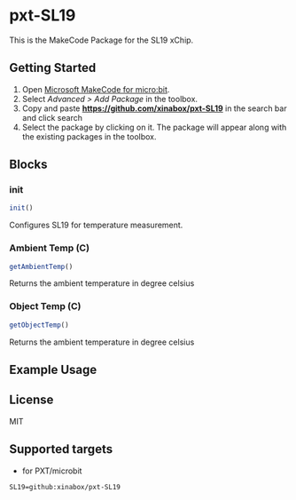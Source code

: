 # pxt-SL19

This is the MakeCode Package for the SL19 xChip.

## Getting Started

1. Open [Microsoft MakeCode for micro:bit](https://makecode.microbit.org).
2. Select *Advanced > Add Package* in the toolbox.
3. Copy and paste **https://github.com/xinabox/pxt-SL19** in the search bar and click search
4. Select the package by clicking on it. The package will appear along with the existing packages in the toolbox.

## Blocks

### init
```typescript
init()
```
Configures SL19 for temperature measurement.

### Ambient Temp (C)
```typescript
getAmbientTemp()
```
Returns the ambient temperature in degree celsius

### Object Temp (C)

```typescript
getObjectTemp()
```
Returns the ambient temperature in degree celsius

## Example Usage

## License

MIT

## Supported targets

* for PXT/microbit
```package
SL19=github:xinabox/pxt-SL19
```

